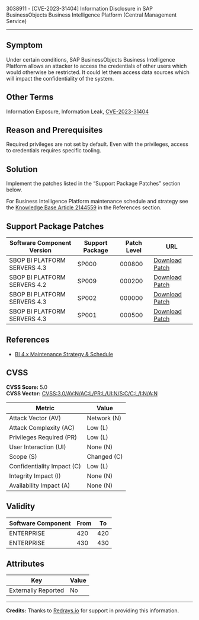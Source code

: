 3038911 - [CVE-2023-31404] Information Disclosure in SAP BusinessObjects Business Intelligence Platform (Central Management Service)

---

## Symptom
Under certain conditions, SAP BusinessObjects Business Intelligence Platform allows an attacker to access the credentials of other users which would otherwise be restricted. It could let them access data sources which will impact the confidentiality of the system.

## Other Terms
Information Exposure, Information Leak, [CVE-2023-31404](https://www.cve.org/CVERecord?id=CVE-2023-31404)

## Reason and Prerequisites
Required privileges are not set by default. Even with the privileges, access to credentials requires specific tooling.

## Solution
Implement the patches listed in the “Support Package Patches” section below.

For Business Intelligence Platform maintenance schedule and strategy see the [Knowledge Base Article 2144559](https://me.sap.com/notes/2144559) in the References section.

## Support Package Patches
| Software Component Version             | Support Package | Patch Level | URL                                                                                                                                                                        |
|----------------------------------------|-----------------|-------------|----------------------------------------------------------------------------------------------------------------------------------------------------------------------------|
| SBOP BI PLATFORM SERVERS 4.3            | SP000           | 000800      | [Download Patch](https://me.sap.com/softwarecenter/template/products/_APP=00200682500000001943&_EVENT=DISPHIER&HEADER=Y&FUNCTIONBAR=N&EVENT=TREE&NE=NAVIGATE&ENR=73555000100200006622&V=MAINT) |
| SBOP BI PLATFORM SERVERS 4.2            | SP009           | 000200      | [Download Patch](https://me.sap.com/softwarecenter/template/products/_APP=00200682500000001943&_EVENT=DISPHIER&HEADER=Y&FUNCTIONBAR=N&EVENT=TREE&NE=NAVIGATE&ENR=73555000100200001041&V=MAINT) |
| SBOP BI PLATFORM SERVERS 4.3            | SP002           | 000000      | [Download Patch](https://me.sap.com/softwarecenter/template/products/_APP=00200682500000001943&_EVENT=DISPHIER&HEADER=Y&FUNCTIONBAR=N&EVENT=TREE&NE=NAVIGATE&ENR=73555000100200006622&V=MAINT) |
| SBOP BI PLATFORM SERVERS 4.3            | SP001           | 000500      | [Download Patch](https://me.sap.com/softwarecenter/template/products/_APP=00200682500000001943&_EVENT=DISPHIER&HEADER=Y&FUNCTIONBAR=N&EVENT=TREE&NE=NAVIGATE&ENR=73555000100200006622&V=MAINT) |

## References
- [BI 4.x Maintenance Strategy & Schedule](https://me.sap.com/notes/2144559)

## CVSS
**CVSS Score:** 5.0  
**CVSS Vector:** [CVSS:3.0/AV:N/AC:L/PR:L/UI:N/S:C/C:L/I:N/A:N](https://www.first.org/cvss/calculator/3.0#CVSS:3.0/AV:N/AC:L/PR:L/UI:N/S:C/C:L/I:N/A:N)

| Metric                     | Value                |
|----------------------------|----------------------|
| Attack Vector (AV)         | Network (N)          |
| Attack Complexity (AC)     | Low (L)              |
| Privileges Required (PR)   | Low (L)              |
| User Interaction (UI)      | None (N)             |
| Scope (S)                  | Changed (C)          |
| Confidentiality Impact (C)| Low (L)              |
| Integrity Impact (I)       | None (N)             |
| Availability Impact (A)    | None (N)             |

## Validity
| Software Component | From | To  |
|--------------------|------|-----|
| ENTERPRISE         | 420  | 420 |
| ENTERPRISE         | 430  | 430 |

## Attributes
| Key                | Value                                          |
|--------------------|------------------------------------------------|
| Externally Reported| No                                             |

---

**Credits:** Thanks to [Redrays.io](https://redrays.io) for support in providing this information.